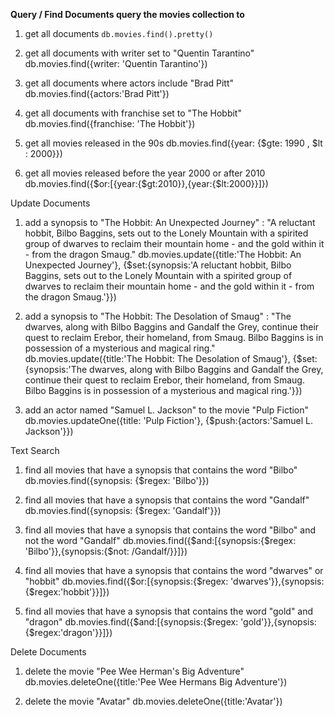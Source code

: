 **Query / Find Documents
query the movies collection to**

1. get all documents
`db.movies.find().pretty()`

2. get all documents with writer set to "Quentin Tarantino"
 db.movies.find({writer: 'Quentin Tarantino'})

3. get all documents where actors include "Brad Pitt"
db.movies.find({actors:'Brad Pitt'})

4. get all documents with franchise set to "The Hobbit"
 db.movies.find({franchise: 'The Hobbit'})

5. get all movies released in the 90s
db.movies.find({year: {$gte: 1990 , $lt : 2000}})

6. get all movies released before the year 2000 or after 2010
db.movies.find({$or:[{year:{$gt:2010}},{year:{$lt:2000}}]})

Update Documents
1. add a synopsis to "The Hobbit: An Unexpected Journey" : "A reluctant hobbit, Bilbo Baggins, sets out to the Lonely Mountain with a spirited group of dwarves to reclaim their mountain home - and the gold within it - from the dragon Smaug."
db.movies.update({title:'The Hobbit: An Unexpected Journey'}, {$set:{synopsis:'A reluctant hobbit, Bilbo Baggins, sets out to the Lonely Mountain with a spirited group of dwarves to reclaim their mountain home - and the gold within it - from the dragon Smaug.'}})

2. add a synopsis to "The Hobbit: The Desolation of Smaug" : "The dwarves, along with Bilbo Baggins and Gandalf the Grey, continue their quest to reclaim Erebor, their homeland, from Smaug. Bilbo Baggins is in possession of a mysterious and magical ring."
db.movies.update({title:'The Hobbit: The Desolation of Smaug'}, {$set:{synopsis:'The dwarves, along with Bilbo Baggins and Gandalf the Grey, continue their quest to reclaim Erebor, their homeland, from Smaug. Bilbo Baggins is in possession of a mysterious and magical ring.'}})

3. add an actor named "Samuel L. Jackson" to the movie "Pulp Fiction"
 db.movies.updateOne({title: 'Pulp Fiction'}, {$push:{actors:'Samuel L. Jackson'}})
 
 Text Search
1. find all movies that have a synopsis that contains the word "Bilbo"
db.movies.find({synopsis: {$regex: 'Bilbo'}})

2. find all movies that have a synopsis that contains the word "Gandalf"
db.movies.find({synopsis: {$regex: 'Gandalf'}})

3. find all movies that have a synopsis that contains the word "Bilbo" and not the word "Gandalf"
 db.movies.find({$and:[{synopsis:{$regex: 'Bilbo'}},{synopsis:{$not: /Gandalf/}}]})

4. find all movies that have a synopsis that contains the word "dwarves" or "hobbit"
db.movies.find({$or:[{synopsis:{$regex: 'dwarves'}},{synopsis:{$regex:'hobbit'}}]})

5. find all movies that have a synopsis that contains the word "gold" and "dragon"
db.movies.find({$and:[{synopsis:{$regex: 'gold'}},{synopsis:{$regex:'dragon'}}]})

Delete Documents
1. delete the movie "Pee Wee Herman's Big Adventure"
db.movies.deleteOne({title:'Pee Wee Hermans Big Adventure'})

2. delete the movie "Avatar"
db.movies.deleteOne({title:'Avatar'})
